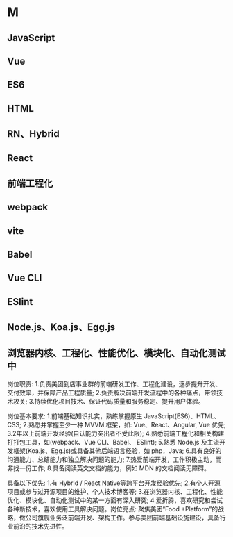 # M

## JavaScript

## Vue

## ES6

## HTML

## RN、Hybrid

## React

## 前端工程化

## webpack

## vite

## Babel

## Vue CLI

## ESlint

## Node.js、Koa.js、Egg.js

## 浏览器内核、工程化、性能优化、模块化、自动化测试中

岗位职责:
1.负责美团到店事业群的前端研发工作、工程化建设，逐步提升开发、交付效率，并保障产品工程质量;
2.负责解决前端开发流程中的各种痛点，带领技术攻关;
3.持续优化项目技术、保证代码质量和服务稳定、提升用户体验。

岗位基本要求:
1.前端基础知识扎实，熟练掌握原生 JavaScript(ES6)、HTML、CSS;
2.熟悉并掌握至少一种 MVVM 框架，如: Vue、React、Angular, Vue 优先;
3.2年以上前端开发经验(自认能力突出者不受此限);
4.熟悉前端工程化和相关构建打打包工具，如(webpack、Vue CLI、Babel、 ESlint);
5.熟悉 Node.js 及主流开发框架(Koa.js、Egg.js)或具备其他后端语言经验，如 php，Java;
6.具有良好的沟通能力、总结能力和独立解决问题的能力;
7.热爱前端开发，工作积极主动，而非找一份工作;
8.具备阅读英文文档的能力，例如 MDN 的文档阅读无障碍。

具备以下优先:
1.有 Hybrid / React Native等跨平台开发经验优先;
2.有个人开源项目或参与过开源项目的维护、个人技术博客等;
3.在浏览器内核、工程化、性能优化、模块化、自动化测试中的某一方面有深入研究;
4.爱折腾，喜欢研究和尝试各种新技术，喜欢使用工具解决问题。岗位亮点:
聚焦美团“Food +Platform”的战略，做公司旗舰业务泛前端开发、架构工作。参与美团前端基础设施建设，具备行业前沿的技术先进性。
